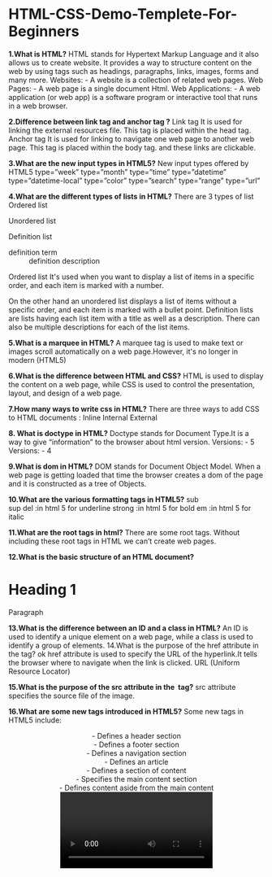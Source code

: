 # HTML-CSS-Demo-Templete-For-Beginners 

**1.What is HTML?**
HTML stands for Hypertext Markup Language and it also allows us to create website. It provides a way to structure content on the web by using tags such as headings, paragraphs, links, images, forms and many more.
Websites: - A website is a collection of related web pages.
Web Pages: - A web page is a single document Html.
Web Applications: - A web application (or web app) is a software program or interactive tool that runs in a web browser.

**2.Difference between link tag <link> and anchor tag <a>?**
Link tag It is used for linking the external resources file. This tag is placed within the head tag.
Anchor tag It is used for linking to navigate one web page to another web page. This tag is placed within the body tag. and these links are clickable.

**3.What are the new input types in HTML5?**
New input types offered by HTML5 
type=”week”
type=”month”
type=”time”
type=”datetime”
type=”datetime-local”
type=”color”
type=”search”
type=”range”
type=”url”

**4.What are the different types of lists in HTML?**
There are 3 types of list  
Ordered list <ol></ol>
Unordered list <ul></ul>
Definition list <dl> <dt> definition term</dt>  <dd>definition  description</dd> </dl>
Ordered list It's used when you want to display a list of items in a specific order, and each item is marked with a number.

On the other hand an unordered list displays a list of items without a specific order, and each item is marked with a bullet point.
Definition lists are lists having each list item with a title as well as a description. There can also be multiple descriptions for each of the list items.

**5.What is a marquee in HTML?**
A marquee tag is used to make text or images scroll automatically on a web page.However, it's no longer in modern (HTML5)

**6.What is the difference between HTML and CSS?**
HTML is used to display the content on a web page, while CSS is used to control the presentation, layout, and design of a web page.


**7.How many ways to write css in HTML?**
There are three ways to add CSS to HTML documents :
Inline 
Internal 
External


**8. What is doctype in HTML?**
Doctype  stands for Document Type.It is a way to give  “information” to the browser about  html version.
Versions: - 5 <!DOCTYPE html />
Versions: - 4 <!DOCTYPE HTML PUBLIC >


**9.What is dom in HTML?**
DOM stands for Document Object Model. When a web page is getting loaded that time the browser creates a dom of the page and it is constructed as a tree of Objects. 


**10.What are the various formatting tags in HTML5?**
sub <sub></sub>  
sup <sup></sup> 
del  <del></del> :in html 5 for underline
strong :in html 5 for bold
em :in html 5 for italic

**11.What are the root tags in html?**
There are some root tags. Without including these root tags in HTML we can’t create web pages.
<html></html>
<head></head>
<body></body>

**12.What is the basic structure of an HTML document?**
<!DOCTYPE html>
<html>
  <head>
    <title>Page Title</title>
  </head>
<body>
  <h1>Heading 1</h1>
  <p>Paragraph</p>
</body>
</html>


**13.What is the difference between an ID and a class in HTML?**
An ID is used to identify a unique element on a web page, while a class is used to identify a group of elements.
 14.What is the purpose of the href attribute in the <a> tag? ok
href attribute is used to specify the URL of the hyperlink.It tells the browser where to navigate when the link is clicked. 
URL (Uniform Resource  Locator) 


**15.What is the purpose of the src attribute in the <img> tag?**
src attribute specifies the source file of the image.



**16.What are some new tags introduced in HTML5?**
Some new tags in HTML5 include:
<header> - Defines a header section
<footer> - Defines a footer section
<nav> - Defines a navigation section
<article> - Defines an article
<section> - Defines a section of content
<main> - Specifies the main content section
<aside> - Defines content aside from the main content
<video> and <audio> - For embedding media content


**17.What are the attributes in html?**
style :- Specifies the inline CSS style for an element.
href :- Specifies the URL (web address) for a link.
src :- Specifies the URL (web address) for an image.
alt :- Specifies an alternative style for an image.
class :- 
Id:-
type:-
value:-
width
height:-






18.What is a meta tag? ok
A meta tag is an HTML element that provides metadata about a web page. The page  information is not displayed on the page. but is used by browsers and search engines to understand and categorize the content of the page such as page description, keywords, author, and viewport settings for responsive design.
19.What is the difference between inline and block-level elements? ok
Inline elements do not start with a new line and only take up as much width as necessary. 
Block-level elements always start with a new line and take up the full width.




20.What is the use of an iframe tag?  ok
iframe stands for "inline frame tag." It's used to embed content from another source (like a different webpage) directly into the current webpage. To integrate external resources like web pages, videos, maps, and more into your own page.
